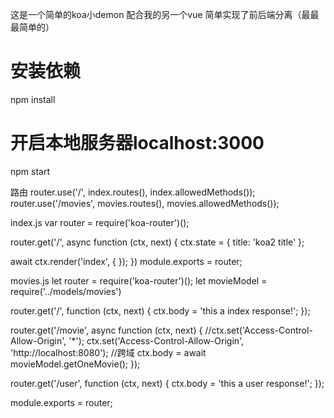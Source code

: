 这是一个简单的koa小demon 配合我的另一个vue 简单实现了前后端分离（最最最简单的）


# 安装依赖
npm install

# 开启本地服务器localhost:3000
npm start

路由
router.use('/', index.routes(), index.allowedMethods());
router.use('/movies', movies.routes(), movies.allowedMethods());

index.js
var router = require('koa-router')();

router.get('/', async function (ctx, next) {
  ctx.state = {
    title: 'koa2 title'
  };
  
  await ctx.render('index', {
  });
})
module.exports = router;


movies.js
let router = require('koa-router')();
let movieModel = require('../models/movies')

router.get('/', function (ctx, next) {
    ctx.body = 'this a index response!';
});

router.get('/movie', async function (ctx, next) {
    //ctx.set('Access-Control-Allow-Origin', '*');
    ctx.set('Access-Control-Allow-Origin', 'http://localhost:8080'); //跨域
    ctx.body = await movieModel.getOneMovie();
});

router.get('/user', function (ctx, next) {
    ctx.body = 'this a user response!';
});


module.exports = router;